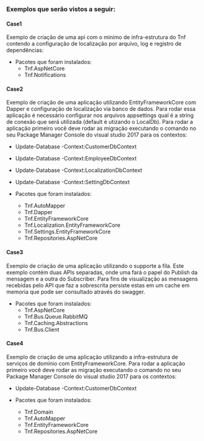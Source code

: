 ### Exemplos que serão vistos a seguir:
#### Case1
Exemplo de criação de uma api com o minímo de infra-estrutura do Tnf contendo a configuração de localização por arquivo, log e registro de dependências:

- Pacotes que foram instalados:
	- Tnf.AspNetCore
	- Tnf.Notifications

#### Case2
Exemplo de criação de uma aplicação utilizando EntityFrameworkCore com Dapper e configuração de localização via banco de dados. Para rodar essa aplicação é necessário configurar nos arquivos appsettings qual é a string de conexão que será utilizada (default é utizando o LocalDb).
Para rodar a aplicação primeiro você deve rodar as migração executando o comando no seu Package Manager Console do visual studio 2017 para os contextos:
- Update-Database -Context:CustomerDbContext
- Update-Database -Context:EmployeeDbContext
- Update-Database -Context:LocalizationDbContext
- Update-Database -Context:SettingDbContext

- Pacotes que foram instalados:
	- Tnf.AutoMapper
	- Tnf.Dapper
	- Tnf.EntityFrameworkCore
	- Tnf.Localization.EntityFrameworkCore
	- Tnf.Settings.EntityFrameworkCore
	- Tnf.Repositories.AspNetCore
	
#### Case3
Exemplo de criação de uma aplicação utilizando o supporte a fila.
Este exemplo contém duas APIs separadas, onde uma fará o papel do Publish da mensagem e a outra do Subscriber. Para fins de visualização as mensagens recebidas pelo API que faz a sobrescrita persiste estas em um cache em memoria que pode ser consultado através do swagger.

- Pacotes que foram instalados:
	- Tnf.AspNetCore
	- Tnf.Bus.Queue.RabbitMQ
	- Tnf.Caching.Abstractions
	- Tnf.Bus.Client
	
#### Case4
Exemplo de criação de uma aplicação utilizando a infra-estrutura de serviços de domínio com EntityFrameworkCore.
Para rodar a aplicação primeiro você deve rodar as migração executando o comando no seu Package Manager Console do visual studio 2017 para os contextos:
- Update-Database -Context:CustomerDbContext

- Pacotes que foram instalados:
	- Tnf.Domain
	- Tnf.AutoMapper
	- Tnf.EntityFrameworkCore
	- Tnf.Repositories.AspNetCore


